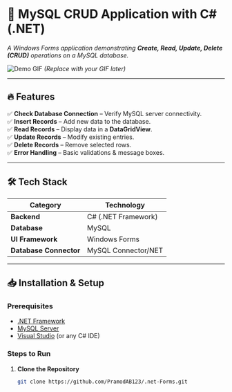 # 🚀 **MySQL CRUD Application with C# (.NET)**  
*A Windows Forms application demonstrating **Create, Read, Update, Delete (CRUD)** operations on a MySQL database.*  

![Demo GIF](https://via.placeholder.com/800x400?text=MySQL+CRUD+App+Demo](https://github.com/PramodAB123/.net-Forms/blob/32674b093cf4bac48a242b14cc8cb215bc0fe760/student.png)) *(Replace with your GIF later)*  

---

## 🔥 **Features**  
✅ **Check Database Connection** – Verify MySQL server connectivity.  
✅ **Insert Records** – Add new data to the database.  
✅ **Read Records** – Display data in a **DataGridView**.  
✅ **Update Records** – Modify existing entries.  
✅ **Delete Records** – Remove selected rows.  
✅ **Error Handling** – Basic validations & message boxes.  

---

## 🛠 **Tech Stack**  
| **Category**       | **Technology** |
|-------------------|---------------|
| **Backend**       | C# (.NET Framework) |
| **Database**      | MySQL |
| **UI Framework**  | Windows Forms |
| **Database Connector** | MySQL Connector/NET |

---

## 📥 **Installation & Setup**  

### **Prerequisites**  
- [.NET Framework](https://dotnet.microsoft.com/download)  
- [MySQL Server](https://dev.mysql.com/downloads/)  
- [Visual Studio](https://visualstudio.microsoft.com/) (or any C# IDE)  

### **Steps to Run**  
1. **Clone the Repository**  
   ```bash
   git clone https://github.com/PramodAB123/.net-Forms.git
